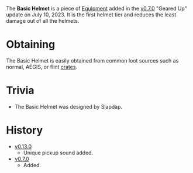The **Basic Helmet** is a piece of [Equipment](/equipment) added in the [v0.7.0](https://github.com/HasangerGames/suroi/releases/tag/v0.7.0) "Geared Up" update on July 10, 2023. It is the first helmet tier and reduces the least damage out of all the helmets.

# Obtaining

The Basic Helmet is easily obtained from common loot sources such as normal, AEGIS, or flint [crates](/obstacles/crates).

# Trivia

- The Basic Helmet was designed by Slapdap.

# History

 - [v0.13.0](https://github.com/HasangerGames/suroi/releases/tag/v0.13.0)
   - Unique pickup sound added.
 - [v0.7.0](https://github.com/HasangerGames/suroi/releases/tag/v0.7.0)
   - Added.
